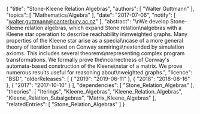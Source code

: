 {
    "title": "Stone-Kleene Relation Algebras",
    "authors": [
        "Walter Guttmann"
    ],
    "topics": [
        "Mathematics/Algebra"
    ],
    "date": "2017-07-06",
    "notify": [
        "walter.guttmann@canterbury.ac.nz"
    ],
    "abstract": "\nWe develop Stone-Kleene relation algebras, which expand Stone relation\nalgebras with a Kleene star operation to describe reachability in\nweighted graphs. Many properties of the Kleene star arise as a special\ncase of a more general theory of iteration based on Conway semirings\nextended by simulation axioms. This includes several theorems\nrepresenting complex program transformations. We formally prove the\ncorrectness of Conway's automata-based construction of the Kleene\nstar of a matrix. We prove numerous results useful for reasoning about\nweighted graphs.",
    "licence": "BSD",
    "olderReleases": [
        {
            "2019": "2019-06-11"
        },
        {
            "2018": "2018-08-16"
        },
        {
            "2017": "2017-10-10"
        }
    ],
    "dependencies": [
        "Stone_Relation_Algebras"
    ],
    "theories": [
        "Iterings",
        "Kleene_Algebras",
        "Kleene_Relation_Algebras",
        "Kleene_Relation_Subalgebras",
        "Matrix_Kleene_Algebras"
    ],
    "relatedEntries": [
        "Stone_Relation_Algebras"
    ]
}
